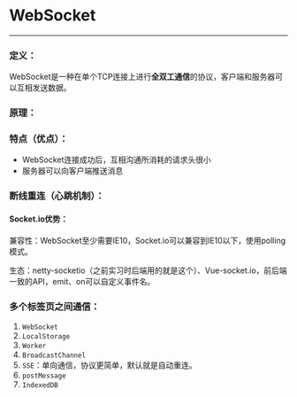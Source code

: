 # WebSocket

------

### 定义：

WebSocket是一种在单个TCP连接上进行**全双工通信**的协议，客户端和服务器可以互相发送数据。



### 原理：



### 特点（优点）：

- WebSocket连接成功后，互相沟通所消耗的请求头很小
- 服务器可以向客户端推送消息



### 断线重连（心跳机制）：



#### Socket.io优势：

兼容性：WebSocket至少需要IE10，Socket.io可以兼容到IE10以下，使用polling模式。

生态：netty-socketio（之前实习时后端用的就是这个）、Vue-socket.io，前后端一致的API，emit、on可以自定义事件名。



### 多个标签页之间通信：

1. `WebSocket`
2. `LocalStorage`
3. `Worker`
4. `BroadcastChannel`
5. `SSE`：单向通信，协议更简单，默认就是自动重连。
6. `postMessage`
7. `IndexedDB`
